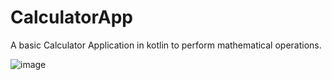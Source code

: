 # CalculatorApp
A basic Calculator Application in kotlin to perform mathematical operations.

![image](https://user-images.githubusercontent.com/112279981/228037682-3b446a3a-9acc-4655-87c0-b53c3d3feb58.png)
